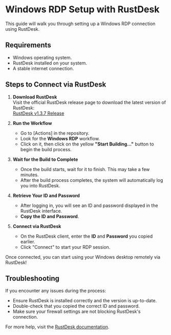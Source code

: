 # Windows RDP Setup with RustDesk

This guide will walk you through setting up a Windows RDP connection using RustDesk.

## Requirements
- Windows operating system.
- RustDesk installed on your system.
- A stable internet connection.

## Steps to Connect via RustDesk

1. **Download RustDesk**  
   Visit the official RustDesk release page to download the latest version of RustDesk:  
   [RustDesk v1.3.7 Release](https://github.com/rustdesk/rustdesk/releases/tag/1.3.7)

2. **Run the Workflow**  
   - Go to [Actions] in the repository.
   - Look for the **Windows RDP** workflow.
   - Click on it, then click on the yellow **"Start Building..."** button to begin the build process.

3. **Wait for the Build to Complete**  
   - Once the build starts, wait for it to finish. This may take a few minutes.
   - After the build process completes, the system will automatically log you into RustDesk.

4. **Retrieve Your ID and Password**  
   - After logging in, you will see an ID and password displayed in the RustDesk interface.
   - **Copy the ID and Password**.

5. **Connect via RustDesk**  
   - On the RustDesk client, enter the **ID** and **Password** you copied earlier.
   - Click "Connect" to start your RDP session.

Once connected, you can start using your Windows desktop remotely via RustDesk!

## Troubleshooting

If you encounter any issues during the process:
- Ensure RustDesk is installed correctly and the version is up-to-date.
- Double-check that you copied the correct ID and password.
- Make sure your firewall settings are not blocking RustDesk's connection.

For more help, visit the [RustDesk documentation](https://rustdesk.com/docs).
